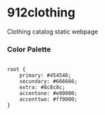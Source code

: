 # 912clothing
Clothing catalog static webpage

### Color Palette

```

root { 
    primary: #454546;
    secundary: #666666;
    extra: #8c8c8c;
    accentone: #e00000;
    accenttwo: #ff0000;
}   
```